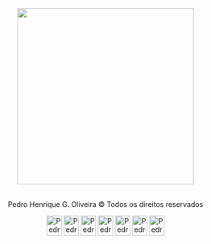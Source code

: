 <div align="center">
  <img src="https://media.discordapp.net/attachments/900816275566129163/1079903768386220152/giphy.gif" width="350px"/>
</div><br>
<div dir="auto" align="center">
  <p>Pedro Henrique G. Oliveira &copy; Todos os direitos reservados</p>
</div>
<div dir="auto" align="center">
  <img align="center" alt="Pedro-HTML" height="40" width="30" src="https://cdn.jsdelivr.net/gh/devicons/devicon/icons/html5/html5-original.svg" />
  <img align="center" alt="Pedro-CSS" height="40" width="30" src="https://cdn.jsdelivr.net/gh/devicons/devicon/icons/css3/css3-original.svg" />
  <img align="center" alt="Pedro-JS" height="40" width="30" src="https://cdn.jsdelivr.net/gh/devicons/devicon/icons/javascript/javascript-original.svg" />
  <img align="center" alt="Pedro-Java" height="40" width="30" src="https://cdn.jsdelivr.net/gh/devicons/devicon/icons/java/java-original.svg" />
  <img align="center" alt="Pedro-SPRING" height="40" width="30" src="https://cdn.jsdelivr.net/gh/devicons/devicon/icons/spring/spring-original.svg" />
  <img align="center" alt="Pedro-VUE" height="40" width="30" src="https://cdn.jsdelivr.net/gh/devicons/devicon/icons/vuejs/vuejs-original.svg" />
  <img align="center" alt="Pedro-Python" height="40" width="30" src="https://cdn.jsdelivr.net/gh/devicons/devicon/icons/python/python-original.svg">
</div>

##





